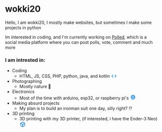 # wokki20

Hello, I am wokki20, I mostly make websites, but sometimes I make some projects in python
<br>

Im interested in coding, and I'm currently working on <a href="https://polled.levgames.nl">Polled</a>, which is a social media platform where you can post polls, vote, comment and much more
<br>

### I am intrested in: 
  - Coding
    - HTML, JS, CSS, PHP, python, java, and kotlin <img width="20" src="code_24dp_007BFF_FILL0_wght400_GRAD0_opsz24.png">
  - Photographing
    - Mostly nature 🌳
  - Electronics
    - Most of the time with arduino, esp32, or raspberry pi's <img width="20" src="memory_24dp_007BFF_FILL0_wght400_GRAD0_opsz24.png">
  - Making absurd projects
    - My plan is to build an ironman suit one day, silly right? ⁉️
  - 3D printing
    - 3D printing with my 3D printer, (if interested, i have the Ender-3 Neo) <img width="20" src="deployed_code_24dp_007BFF_FILL0_wght400_GRAD0_opsz24.png">
